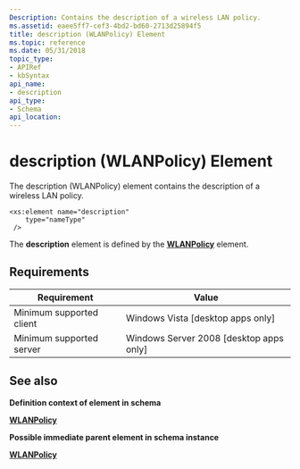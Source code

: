 ```yaml
---
Description: Contains the description of a wireless LAN policy.
ms.assetid: eaee5ff7-cef3-4bd2-bd60-2713d25894f5
title: description (WLANPolicy) Element
ms.topic: reference
ms.date: 05/31/2018
topic_type: 
- APIRef
- kbSyntax
api_name: 
- description
api_type: 
- Schema
api_location: 
---
```


# description (WLANPolicy) Element

The description (WLANPolicy) element contains the description of a wireless LAN policy.

``` syntax
<xs:element name="description"
    type="nameType"
 />
```

The **description** element is defined by the [**WLANPolicy**](wlan-policyschema-wlanpolicy-element.md) element.

## Requirements



| Requirement | Value |
|-------------------------------------|------------------------------------------------------|
| Minimum supported client<br/> | Windows Vista \[desktop apps only\]<br/>       |
| Minimum supported server<br/> | Windows Server 2008 \[desktop apps only\]<br/> |



## See also

<dl> <dt>

**Definition context of element in schema**
</dt> <dt>

[**WLANPolicy**](wlan-policyschema-wlanpolicy-element.md)
</dt> <dt>

**Possible immediate parent element in schema instance**
</dt> <dt>

[**WLANPolicy**](wlan-policyschema-wlanpolicy-element.md)
</dt> </dl>

 

 




